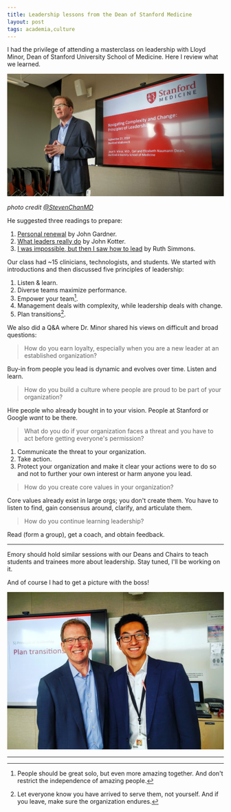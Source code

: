 ```yaml
---
title: Leadership lessons from the Dean of Stanford Medicine
layout: post
tags: academia,culture
---
```


I had the privilege of attending a masterclass on leadership with Lloyd Minor, Dean of Stanford University School of Medicine. Here I review what we learned.

![Dean Minor](assets/minor1.jpg)

*photo credit [@StevenChanMD](http://twitter.com/StevenChanMD)*

He suggested three readings to prepare:

1. [Personal renewal](assets/masterclass_gardner.pdf) by John Gardner.
2. [What leaders really do](assets/masterclass_kotter.pdf) by John Kotter.
3. [I was impossible, but then I saw how to lead](assets/masterclass_simmons.pdf) by Ruth Simmons.

Our class had ~15 clinicians, technologists, and students. We started with introductions and then discussed five principles of leadership:

1. Listen & learn.
2. Diverse teams maximize performance.
3. Empower your team[^footnote1].
4. Management deals with complexity, while leadership deals with change.
5. Plan transitions[^footnote2].

We also did a Q&A where Dr. Minor shared his views on difficult and broad questions:

> How do you earn loyalty, especially when you are a new leader at an established organization?

Buy-in from people you lead is dynamic and evolves over time. Listen and learn.

> How do you build a culture where people are proud to be part of your organization?

Hire people who already bought in to your vision. People at Stanford or Google *want* to be there.

> What do you do if your organization faces a threat and you have to act before getting everyone's permission?

1. Communicate the threat to your organization.
2. Take action.
3. Protect your organization and make it clear your actions were to do so and not to further your own interest or harm anyone you lead.

> How do you create core values in your organization?

Core values already exist in large orgs; you don't create them. You have to listen to find, gain consensus around, clarify, and articulate them.

> How do you continue learning leadership?

Read (form a group), get a coach, and obtain feedback.

---

Emory should hold similar sessions with our Deans and Chairs to teach students and trainees more about leadership. Stay tuned, I'll be working on it.

And of course I had to get a picture with the boss!

![selfie](assets/minor2.jpg)

---

[^footnote1]: People should be great solo, but even more amazing together. And don't restrict the independence of amazing people.
[^footnote2]: Let everyone know you have arrived to serve them, not yourself. And if you leave, make sure the organization endures.
